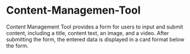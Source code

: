 # Content-Managemen-Tool
Content Management Tool provides a form for users to input and submit content, including a title, content text, an image, and a video. After submitting the form, the entered data is displayed in a card format below the form.
